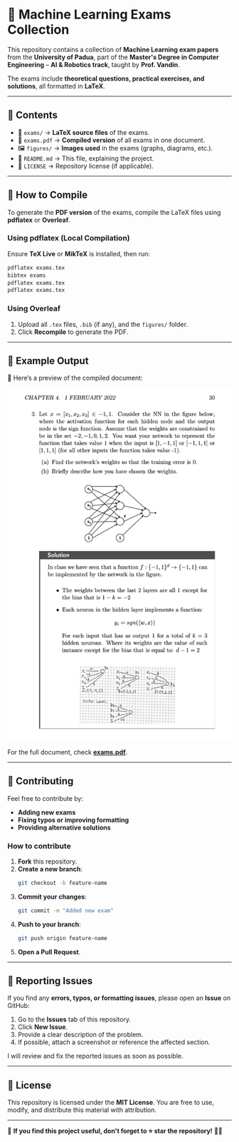 # 📖 Machine Learning Exams Collection

This repository contains a collection of **Machine Learning exam papers** from the **University of Padua**, part of the **Master's Degree in Computer Engineering** – **AI & Robotics track**, taught by **Prof. Vandin**.

The exams include **theoretical questions, practical exercises, and solutions**, all formatted in **LaTeX**.

---

## 📌 Contents

- 📂 `exams/` → **LaTeX source files** of the exams.
- 📄 `exams.pdf` → **Compiled version** of all exams in one document.
- 🖼 `figures/` → **Images used** in the exams (graphs, diagrams, etc.).
- 📜 `README.md` → This file, explaining the project.
- 📜 `LICENSE` → Repository license (if applicable).

---

## 🚀 How to Compile

To generate the **PDF version** of the exams, compile the LaTeX files using **pdflatex** or **Overleaf**.

### **Using pdflatex (Local Compilation)**

Ensure **TeX Live** or **MikTeX** is installed, then run:

```bash
pdflatex exams.tex
bibtex exams
pdflatex exams.tex
pdflatex exams.tex
```

### **Using Overleaf**

1. Upload all `.tex` files, `.bib` (if any), and the `figures/` folder.
2. Click **Recompile** to generate the PDF.

---

## 📝 Example Output

📄 Here’s a preview of the compiled document:

![Exam Cover](images/example.png)

For the full document, check [**exams.pdf**](exams.pdf).

---

## 🤝 Contributing

Feel free to contribute by:

- **Adding new exams**
- **Fixing typos or improving formatting**
- **Providing alternative solutions**

### **How to contribute**

1. **Fork** this repository.
2. **Create a new branch**:
   ```bash
   git checkout -b feature-name
   ```
3. **Commit your changes**:
   ```bash
   git commit -m "Added new exam"
   ```
4. **Push to your branch**:
   ```bash
   git push origin feature-name
   ```
5. **Open a Pull Request**.

---

## 🐞 Reporting Issues

If you find any **errors, typos, or formatting issues**, please open an **Issue** on GitHub:

1. Go to the **Issues** tab of this repository.
2. Click **New Issue**.
3. Provide a clear description of the problem.
4. If possible, attach a screenshot or reference the affected section.

I will review and fix the reported issues as soon as possible.

---

## 📜 License

This repository is licensed under the **MIT License**. You are free to use, modify, and distribute this material with attribution.

---

🎯 **If you find this project useful, don't forget to ⭐ star the repository!** 🚀🔗

